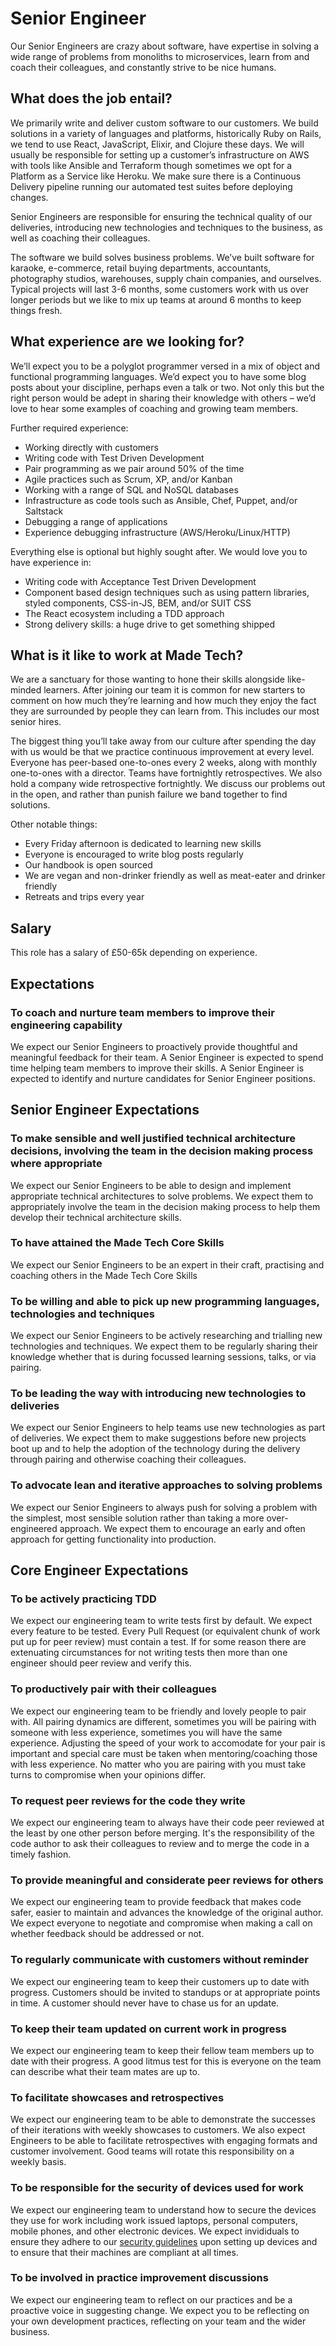 # Senior Engineer

Our Senior Engineers are crazy about software, have expertise in solving a wide range of problems from monoliths to microservices, learn from and coach their colleagues, and constantly strive to be nice humans.

## What does the job entail?

We primarily write and deliver custom software to our customers. We build solutions in a variety of languages and platforms, historically Ruby on Rails, we tend to use React, JavaScript, Elixir, and Clojure these days. We will usually be responsible for setting up a customer’s infrastructure on AWS with tools like Ansible and Terraform though sometimes we opt for a Platform as a Service like Heroku. We make sure there is a Continuous Delivery pipeline running our automated test suites before deploying changes.

Senior Engineers are responsible for ensuring the technical quality of our deliveries, introducing new technologies and techniques to the business, as well as coaching their colleagues.

The software we build solves business problems. We’ve built software for karaoke, e-commerce, retail buying departments, accountants, photography studios, warehouses, supply chain companies, and ourselves. Typical projects will last 3-6 months, some customers work with us over longer periods but we like to mix up teams at around 6 months to keep things fresh.

## What experience are we looking for?

We’ll expect you to be a polyglot programmer versed in a mix of object and functional programming languages. We’d expect you to have some blog posts about your discipline, perhaps even a talk or two. Not only this but the right person would be adept in sharing their knowledge with others – we’d love to hear some examples of coaching and growing team members.

Further required experience:

- Working directly with customers
- Writing code with Test Driven Development
- Pair programming as we pair around 50% of the time
- Agile practices such as Scrum, XP, and/or Kanban
- Working with a range of SQL and NoSQL databases
- Infrastructure as code tools such as Ansible, Chef, Puppet, and/or Saltstack
- Debugging a range of applications
- Experience debugging infrastructure (AWS/Heroku/Linux/HTTP)

Everything else is optional but highly sought after. We would love you to have experience in:

- Writing code with Acceptance Test Driven Development
- Component based design techniques such as using pattern libraries, styled components, CSS-in-JS, BEM, and/or SUIT CSS
- The React ecosystem including a TDD approach
- Strong delivery skills: a huge drive to get something shipped

## What is it like to work at Made Tech?

We are a sanctuary for those wanting to hone their skills alongside like-minded learners. After joining our team it is common for new starters to comment on how much they’re learning and how much they enjoy the fact they are surrounded by people they can learn from. This includes our most senior hires.

The biggest thing you’ll take away from our culture after spending the day with us would be that we practice continuous improvement at every level. Everyone has peer-based one-to-ones every 2 weeks, along with monthly one-to-ones with a director. Teams have fortnightly retrospectives. We also hold a company wide retrospective fortnightly. We discuss our problems out in the open, and rather than punish failure we band together to find solutions.

Other notable things:

- Every Friday afternoon is dedicated to learning new skills
- Everyone is encouraged to write blog posts regularly
- Our handbook is open sourced
- We are vegan and non-drinker friendly as well as meat-eater and drinker friendly
- Retreats and trips every year

## Salary

This role has a salary of £50-65k depending on experience.


## Expectations

### To coach and nurture team members to improve their engineering capability

We expect our Senior Engineers to proactively provide thoughtful and meaningful feedback for their team. A Senior Engineer is expected to spend time helping team members to improve their skills. A Senior Engineer is expected to identify and nurture candidates for Senior Engineer positions.

## Senior Engineer Expectations

### To make sensible and well justified technical architecture decisions, involving the team in the decision making process where appropriate

We expect our Senior Engineers to be able to design and implement appropriate technical architectures to solve problems. We expect them to appropriately involve the team in the decision making process to help them develop their technical architecture skills.

### To have attained the Made Tech Core Skills

We expect our Senior Engineers to be an expert in their craft, practising and coaching others in the Made Tech Core Skills

### To be willing and able to pick up new programming languages, technologies and techniques

We expect our Senior Engineers to be actively researching and trialling new technologies and techniques. We expect them to be regularly sharing their knowledge whether that is during focussed learning sessions, talks, or via pairing.

### To be leading the way with introducing new technologies to deliveries

We expect our Senior Engineers to help teams use new technologies as part of deliveries. We expect them to make suggestions before new projects boot up and to help the adoption of the technology during the delivery through pairing and otherwise coaching their colleagues.

### To advocate lean and iterative approaches to solving problems

We expect our Senior Engineers to always push for solving a problem with the simplest, most sensible solution rather than taking a more over-engineered approach. We expect them to encourage an early and often approach for getting functionality into production.

## Core Engineer Expectations

### To be actively practicing TDD

We expect our engineering team to write tests first by default. We expect every feature to be tested. Every Pull Request (or equivalent chunk of work put up for peer review) must contain a test. If for some reason there are extenuating circumstances for not writing tests then more than one engineer should peer review and verify this.

### To productively pair with their colleagues

We expect our engineering team to be friendly and lovely people to pair with. All pairing dynamics are different, sometimes you will be pairing with someone with less experience, sometimes you will have the same experience. Adjusting the speed of your work to accomodate for your pair is important and special care must be taken when mentoring/coaching those with less experience. No matter who you are pairing with you must take turns to compromise when your opinions differ.

### To request peer reviews for the code they write

We expect our engineering team to always have their code peer reviewed at the least by one other person before merging. It's the responsibility of the code author to ask their colleagues to review and to merge the code in a timely fashion.

### To provide meaningful and considerate peer reviews for others

We expect our engineering team to provide feedback that makes code safer, easier to maintain and advances the knowledge of the original author. We expect everyone to negotiate and compromise when making a call on whether feedback should be addressed or not.

### To regularly communicate with customers without reminder

We expect our engineering team to keep their customers up to date with progress. Customers should be invited to standups or at appropriate points in time. A customer should never have to chase us for an update.

### To keep their team updated on current work in progress

We expect our engineering team to keep their fellow team members up to date with their progress. A good litmus test for this is everyone on the team can describe what their team mates are up to.

### To facilitate showcases and retrospectives

We expect our engineering team to be able to demonstrate the successes of their iterations with weekly showcases to customers. We also expect Engineers to be able to facilitate retrospectives with engaging formats and customer involvement. Good teams will rotate this responsibility on a weekly basis.

### To be responsible for the security of devices used for work

We expect our engineering team to understand how to secure the devices they use for work including work issued laptops, personal computers, mobile phones, and other electronic devices. We expect invididuals to ensure they adhere to our [security guidelines](https://github.com/madetech/handbook/blob/master/guides/security/protect_the_company.md) upon setting up devices and to ensure that their machines are compliant at all times.

### To be involved in practice improvement discussions

We expect our engineering team to reflect on our practices and be a proactive voice in suggesting change. We expect you to be reflecting on your own development practices, reflecting on your team and the wider business.